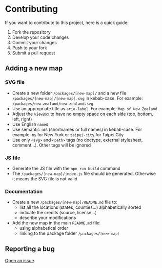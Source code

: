 # Contributing

If you want to contribute to this project, here is a quick guide:
1. Fork the repository
1. Develop your code changes
1. Commit your changes
1. Push to your fork
1. Submit a pull request

## Adding a new map

### SVG file
* Create a new folder `/packages/[new-map]/` and a new file `/packages/[new-map]/[new-map].svg` in kebab-case. For example: `/packages/new-zealand/new-zealand.svg`
* Use an appropriate title as `aria-label`. For example: `Map of New Zealand`
* Adjust the `viewBox` to have no empty space on each side (top, bottom, left, right)
* Use English `name`s
* Use semantic `id`s (shortnames or full names) in kebab-case. For example: `ny` for New York or `taipei-city` for Taipei City
* Use only `<svg>` and `<path>` tags (no doctype, external stylesheet, comment...). Other tags will be ignored

### JS file
* Generate the JS file with the `npm run build` command
* The `/packages/[new-map]/index.js` file should be generated. Otherwise it means the SVG file is not valid

### Documentation
* Create a new `/packages/[new-map]/README.md` file to:
  * list all the locations (states, counties...) alphabetically sorted
  * indicate the credits (source, license...)
  * describe your modifications
* Add the new map in the main `README.md` file:
  * using alphabetical order
  * linking to the package folder `/packages/[new-map]`

## Reporting a bug
[Open an issue](https://github.com/VictorCazanave/svg-maps/issues/new).
